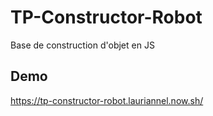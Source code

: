 # TP-Constructor-Robot
Base de construction d'objet en JS

## Demo
https://tp-constructor-robot.lauriannel.now.sh/

